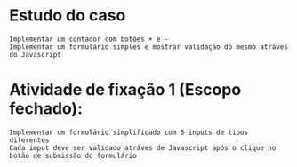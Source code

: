 # Estudo do caso
    Implementar um contador com botões + e - 
    Implementar um formulário simples e mostrar validação do mesmo atráves do Javascript

# Atividade de fixação 1 (Escopo fechado):
    Implementar um formulário simplificado com 5 inputs de tipos diferentes 
    Cada imput deve ser validado atráves de Javascript após o clique no botão de submissão do formulário 